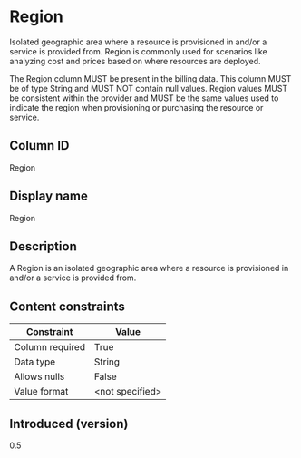 # Region

Isolated geographic area where a resource is provisioned in and/or a service is provided from. Region is commonly used for scenarios like analyzing cost and prices based on where resources are deployed.

The Region column MUST be present in the billing data. This column MUST be of type String and MUST NOT contain null values. Region values MUST be consistent within the provider and MUST be the same values used to indicate the region when provisioning or purchasing the resource or service.

## Column ID

Region

## Display name

Region

## Description

A Region is an isolated geographic area where a resource is provisioned in and/or a service is provided from.

## Content constraints

| Constraint      | Value           |
|-----------------|-----------------|
| Column required | True            |
| Data type       | String          |
| Allows nulls    | False           |
| Value format    | \<not specified> |

## Introduced (version)

0.5